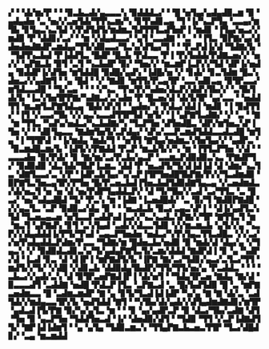 ▞▝▝▟▞▆▞▛▝▝▝▉▃▙▃▟▞▄▃▃▃▚▝▉▟▟▟▃▞▝▝█▝▅▜▄▞▄▟▄▟▉▃▆▝▉▝▄▟▄▟▅▝▃▝▅▞▞▃▅▜▟▞▜▜▚▃▆▞▚▝▊▜▚▟▊▃▄▝▜▝▐▞▚▃▛▜▄▝▃▃▄▞▆▜▙▝▊▜▄▃▚▃▜▟▝▞▛▟▜▟▜▞▆▟▆▃▜▟▜▜▜▃▟▜▅▛▐▝▆▟▊▝▐▜▄▞▅▃▞▞▆▟▉▝▛▝▟▟▊▞▃▞▝▝▆▝▞▟▄▟▃▃▞▝▄▜▝▃▃▟▇▝▝▃▝▝▐▜▃▝▉▛▇▞▄▞▟▟▅▟▅▟▇▟▛▃▆▟▄▞▜▜▞▟▉▃▃▞▜▃▚▞▟▜▄▞▜▝▝▝▛▃▛▟▐▞▟▝▜▟▇▞▙▝▝▜▟▜▚▃▙▟▝▛▐▟▟▜▃▝█▟▛▝█▃▙▝▛▟▃▃▝▛▐▝▛▞▙▟▟▞▛▟▇▃▅▞▞▝▅▞▞▝▄▛▇▃▙▝▉▜▝▃▜▝▚▃▙▟▛▝▉▞▝▜▅▞▞▝▆▃▆▛▐▃▛▞▞▜▟▝▟▛▐▞▅▟▄▝▉▟▟▛▐▞▟▜▅▝▆▜▟▟█▝▉▟█▞▄▟▚▝▐▟█▞▅▝▞▝▊▟▞▝▊▃▜▟▆▝█▃▚▟▅▃▞▞▄▟▇▜▝▝▄▝█▟▝▝▞▝▇▟▊▝▆▜▜▞▛▃▄▜▛▝▃▃▚▟▊▃▄▝▉▜▛▃▃▞▆▜▟▃▃▟█▝▝▜▞▃▄▝▝▝▝▞▚▃▝▜▚▞▛▞▚▟▅▞▟▃▛▞▟▟▚▜▙▞▞▝▃▜▙▜▟▞▙▝▐▃▚▜▅▜▛▛▇▞▚▟▇▃▞▃▚▟▅▝▛▝█▃▅▞▟▝▟▞▙▜▛▝▄▞▃▃▝▝▅▟▟▜▜▝▆▃▆▜▃▛▇▜▟▃▄▝█▟▞▟▚▜▝▝▄▟▅▞▚▝▛▟▃▞▟▟▐▝▆▟▊▝▐▝▉▟▜▜▞▝▐▜▝▞▃▃▞▜▙▝▞▞▄▃▚▃▃▟▜▜▛▜▟▝▅▜▞▝▐▝▄▛▇▜▃▟▇▞▝▞▝▃▝▝▇▝▆▝▜▜▃▝▚▟▚▞▅▟▃▞▚▃▙▟▇▞▚▝▜▃▛▜▅▝▟▜▅▟█▃▝▟▛▞▆▜▅▃▚▛▐▜▅▝▞▝▝▟▊▜▄▃▃▝▇▟▆▜▅▜▞▃▛▟▄▞▝▟▚▞▃▃▛▃▆▟▜▟▟▃▃▟▃▟█▝▆▜▄▝▐▝▜▜▛▟▝▝▐▞▆▟▄▝▆▟▞▜▝▝▅▜▜▝▇▜▄▞▅▟▆▃▚▜▅▜▄▞▞▝▄▟▛▃▝▝▉▃▆▟█▃▆▞▙▝▐▟▜▞▞▛▇▟▟▝▛▃▛▝▆▃▙▜▞▞▚▝▆▝▐▜▜▃▛▜▅▝▞▟▝▝▃▃▃▟▅▝▉▞▛▟▞▝▊▝▇▞▆▞▃▞▛▃▙▞▄▃▛▝▃▃▆▃▛▟▉▟▉▃▚▃▝▛▇▟▛▜▞▝▉▟▉▟▉▝▟▃▜▟▞▜▙▛▐▃▆▃▝▟▟▝▛▝▅▃▟▜▞▜▞▟▐▟▐▟▝▟▝▟▆▞▚▃▜▃▝▟▇▜▃▃▞▃▝▞▛▝▐▟▛▃▙▜▄▞▚▞▃▛▐▜▛▜▅▟█▜▙▛▇▞▛▞▞▜▃▟▆▟▉▝▉▛▇▜▃▜▅▃▄▜▛▞▛▜▅▝█▞▛▃▅▃▙▟▐▜▅▃▙▟▜▟▉▟▇▜▄▃▄▝▞▃▅▟▆▟▃▞▟▞▅▃▜▝▅▝▅▝▟▝▅▞▛▟▛▜▄▟▟▃▛▞▝▟▝▜▞▜▙▞▞▃▟▝▃▞▜▜▃▝▃▝█▃▞▝▅▞▚▟▄▟█▟▝▜▞▝▛▃▚▝▆▝▐▟▇▝▐▃▅▟█▟▞▝▃▝▉▞▜▝▇▟▉▛▇▟█▝▞▞▄▃▜▃▝▃▛▝▉▟▉▃▞▟▄▝▉▝▝▝▅▃▟▃▙▝▉▃▞▃▄▃▚▛▐▝▝▟▐▞▄▟▜▃▚▜▟▝▜▃▅▃▄▃▅▝▅▜▃▃▛▃▟▟▚▟▐▃▞▞▚▃▚▃▟▃▚▛▇▞▞▜▛▝▇▜▜▃▜▝▆▝▆▃▜▝▄▛▇▟▚▝▊▜▝▃▚▜▄▟▝▃▟▞▞▟▃▃▜▟▊▝▞▞▆▃▆▃▙▝▄▜▞▞▄▝▚▃▛▞▞▟▄▟▟▟▐▞▛▜▞▜▚▟▝▃▄▃▛▜▅▟▅▝▅▟▃▞▚▜▚▜▄▃▜▜▃▟█▃▝▞▞▃▞▞▅▜▚▟▄▟▟▃▛▟▆▞▛▃▃▝▜▟▇▞▆▝█▟▅▃▙▞▅▟▉▝▉▝▆▟▞▟▝▟▄▞▄▝▞▜▄▃▚▝▞▝▉▟▉▟▃▟▊▃▚▞▜▞▄▟▄▛▇▜▃▜▞▃▆▞▟▟▟▝▇▟▛▟▐▝▊▝▄▝▚▟▛▞▟▝▐▃▟▝▊▃▝▟▝▟▐▛▐▝▆▛▇▟▜▞▙▝▐▛▇▝▇▞▃▞▜▟▊▞▄▃▞▃▜▃▞▜▜▝▆▟▜▞▞▜▞▝▞▟█▝▞▟▊▃▙▝▟▟▉▟▄▜▙▟▛▞▜▜▞▜▜▞▅▞▄▝▛▃▟▟▃▝▝▝▝▃▙▃▞▞▄▟▞▃▚▝▟▝▉▜▛▃▅▛▇▟▐▛▐▝▟▞▅▜▝▝▜▟▄▜▛▃▅▝▇▟▄▝▇▞▟▝▉▃▃▃▟▜▝▃▟▟▇▝▅▟█▝▛▟▃▛▐▜▃▝▃▛▇▃▟▝▃▝█▞▙▟▜▟▉▝█▝▃▝▆▛▇▃▅▟▆▃▃▝█▝▃▟▆▃▆▟▛▝▇▝▄▝▊▜▞▜▃▟▐▟▐▟▛▝▚▞▄▝▇▝▇▝▟▞▃▝▃▟▜▟▞▞▆▟▄▃▃▜▛▞▙▝▅▟▜▟▟▝▇▜▝▝▚▜▙▞▟▞▄▟▞▞▟▜▄▟▆▟▇▟▊▞▆▜▛▝▄▟▃▟▐▜▞▛▇▝▉▞▚▞▄▜▃▝▆▝▝▝▊▝▄▞▄▟▛▃▛▝▉▝▟▃▞▜▙▞▃▟▇▝▟▜▝▜▅▝▉▝▄▃▛▜▅▝▜▟▟▜▅▃▟▝▐▞▝▟▅▟▉▞▟▜▝▝▜▟▉▝▜▜▝▞▃▛▐▟▇▟▜▜▞▝▇▛▐▟▐▟▆▜▝▝▄▝▄▜▄▝▜▟▉▃▆▃▚▝▜▜▄▛▇▃▙▃▅▃▜▜▛▝▜▃▞▟█▟▊▞▝▃▄▝▆▃▆▟▟
